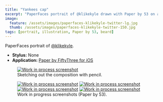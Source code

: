 ```yaml
---
title: "Yankees cap"
excerpt: "PaperFaces portrait of @klikekyle drawn with Paper by 53 on an iPad."
image: 
  feature: /assets/images/paperfaces-klikekyle-twitter-lg.jpg
  thumb: /assets/images/paperfaces-klikekyle-twitter-150.jpg
tags: [portrait, illustration, Paper by 53, beard]
---
```


PaperFaces portrait of <a href="http://twitter.com/klikekyle">@klikekyle</a>.

* **Stylus:** None
* **Application:** [Paper by FiftyThree for iOS](http://www.fiftythree.com/paper)

<figure>
	<a href="{{ site.url }}/assets/images/paperfaces-klikekyle-process-1-lg.jpg"><img src="{{ site.url }}/assets/images/paperfaces-klikekyle-process-1-750.jpg" alt="Work in process screenshot"></a>
	<figcaption>Sketching out the composition with pencil.</figcaption>
</figure>

<figure class="half">
	<a href="{{ site.url }}/assets/images/paperfaces-klikekyle-process-2-lg.jpg"><img src="{{ site.url }}/assets/images/paperfaces-klikekyle-process-2-600.jpg" alt="Work in process screenshot"></a>
	<a href="{{ site.url }}/assets/images/paperfaces-klikekyle-process-3-lg.jpg"><img src="{{ site.url }}/assets/images/paperfaces-klikekyle-process-3-600.jpg" alt="Work in process screenshot"></a>
	<a href="{{ site.url }}/assets/images/paperfaces-klikekyle-process-4-lg.jpg"><img src="{{ site.url }}/assets/images/paperfaces-klikekyle-process-4-600.jpg" alt="Work in process screenshot"></a>
	<a href="{{ site.url }}/assets/images/paperfaces-klikekyle-process-5-lg.jpg"><img src="{{ site.url }}/assets/images/paperfaces-klikekyle-process-5-600.jpg" alt="Work in process screenshot"></a>
	<figcaption>Work in progress screenshots (Paper by 53).</figcaption>
</figure>